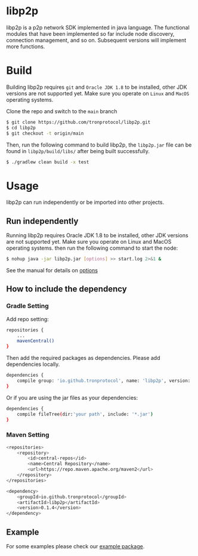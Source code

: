 # libp2p
libp2p is a p2p network SDK implemented in java language. The functional modules that have been implemented so far include node discovery, connection management, and so on. Subsequent versions will implement more functions.

# Build
Building libp2p requires `git` and `Oracle JDK 1.8` to be installed, other JDK versions are not supported yet. Make sure you operate on `Linux` and `MacOS` operating systems.

Clone the repo and switch to the `main` branch

  ```bash
  $ git clone https://github.com/tronprotocol/libp2p.git
  $ cd libp2p
  $ git checkout -t origin/main
  ```
Then, run the following command to build libp2p, the `libp2p.jar` file can be found in `libp2p/build/libs/` after being built successfully.
```bash
$ ./gradlew clean build -x test
```

# Usage
libp2p can run independently or be imported into other projects.

## Run independently
Running libp2p requires Oracle JDK 1.8 to be installed, other JDK versions are not supported yet. Make sure you operate on Linux and MacOS operating systems.
then run the following command to start the node:
```bash
$ nohup java -jar libp2p.jar [options] >> start.log 2>&1 &
```
See the manual for details on [options](https://github.com/tronprotocol/libp2p/tree/main/src/main/java/org/tron/p2p/example/README.md)

## How to include the dependency
### Gradle Setting
Add repo setting:
```bash
repositories {
    ...
    mavenCentral()
}
```
Then add the required packages as dependencies. Please add dependencies locally.
```bash
dependencies {
	compile group: 'io.github.tronprotocol', name: 'libp2p', version: '0.1.4'
}
```
Or if you are using the jar files as your dependencies:
```bash
dependencies {
    compile fileTree(dir:'your path', include: '*.jar')
}
```

### Maven Setting
```bash
<repositories>
	<repository>
		<id>central-repos</id>
        <name>Central Repository</name>
        <url>https://repo.maven.apache.org/maven2</url>
	</repository>
</repositories>

<dependency>
	<groupId>io.github.tronprotocol</groupId>
	<artifactId>libp2p</artifactId>
	<version>0.1.4</version>
</dependency>
```

## Example
For some examples please check our [example package](https://github.com/tronprotocol/libp2p/tree/main/src/main/java/org/tron/p2p/example). 
